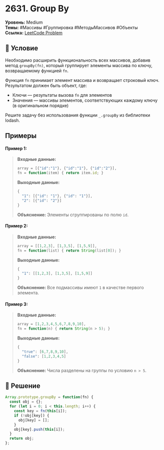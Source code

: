 # 2631. Group By

**Уровень:** Medium  
**Темы:** #Массивы #Группировка #МетодыМассивов #Объекты  
**Ссылка:** [LeetCode Problem](https://leetcode.com/problems/group-by/)

## 📜 Условие
Необходимо расширить функциональность всех массивов, добавив метод `groupBy(fn)`, который группирует элементы массива по ключу, возвращаемому функцией `fn`. 

Функция `fn` принимает элемент массива и возвращает строковый ключ. Результатом должен быть объект, где:
- Ключи — результаты вызова `fn` для элементов
- Значения — массивы элементов, соответствующих каждому ключу (в оригинальном порядке)

Решите задачу без использования функции `_.groupBy` из библиотеки lodash.

## Примеры

#### **Пример 1:**  
> **Входные данные:**  
> ```javascript
> array = [{"id":"1"}, {"id":"1"}, {"id":"2"}],
> fn = function(item) { return item.id; }
> ```  
> **Выходные данные:**  
> ```javascript
> {
>   "1": [{"id": "1"}, {"id": "1"}],
>   "2": [{"id": "2"}]
> }
> ```  
> **Объяснение:** Элементы сгруппированы по полю `id`.

#### **Пример 2:**  
> **Входные данные:**  
> ```javascript
> array = [[1,2,3], [1,3,5], [1,5,9]],
> fn = function(list) { return String(list[0]); }
> ```  
> **Выходные данные:**  
> ```javascript
> {
>   "1": [[1,2,3], [1,3,5], [1,5,9]]
> }
> ```  
> **Объяснение:** Все подмассивы имеют `1` в качестве первого элемента.

#### **Пример 3:**  
> **Входные данные:**  
> ```javascript
> array = [1,2,3,4,5,6,7,8,9,10],
> fn = function(n) { return String(n > 5); }
> ```  
> **Выходные данные:**  
> ```javascript
> {
>   "true": [6,7,8,9,10],
>   "false": [1,2,3,4,5]
> }
> ```  
> **Объяснение:** Числа разделены на группы по условию `n > 5`.

## 🎯 Решение
```javascript
Array.prototype.groupBy = function(fn) {
  const obj = {};
  for (let i = 0; i < this.length; i++) {
    const key = fn(this[i]);
    if (!obj[key]) {
      obj[key] = [];
    }
    obj[key].push(this[i]);
  }
  return obj;
};
```